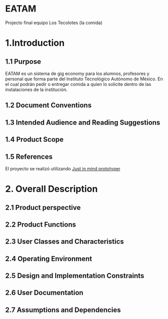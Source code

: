 # EATAM
Projecto final equipo Los Tecolotes (la comida)
# 1.Introduction 
## 1.1 Purpose 
EATAM es un sistema de gig economy para los alumnos, profesores y personal que forma parte del Instituto Tecnológico Autónomo de México. En el cual podrán pedir o entregar comida a quien lo solicite dentro de las instalaciones de la institución. 
## 1.2 Document Conventions
## 1.3 Intended Audience and Reading Suggestions
## 1.4 Product Scope 
## 1.5 References
El proyecto se realizó utilizando [Just in mind prototyper](https://www.justinmind.com/) 
# 2. Overall Description 
## 2.1 Product perspective
## 2.2 Product Functions
## 2.3 User Classes and Characteristics
## 2.4 Operating Environment 
## 2.5 Design and Implementation Constraints
## 2.6 User Documentation 
## 2.7 Assumptions and Dependencies
